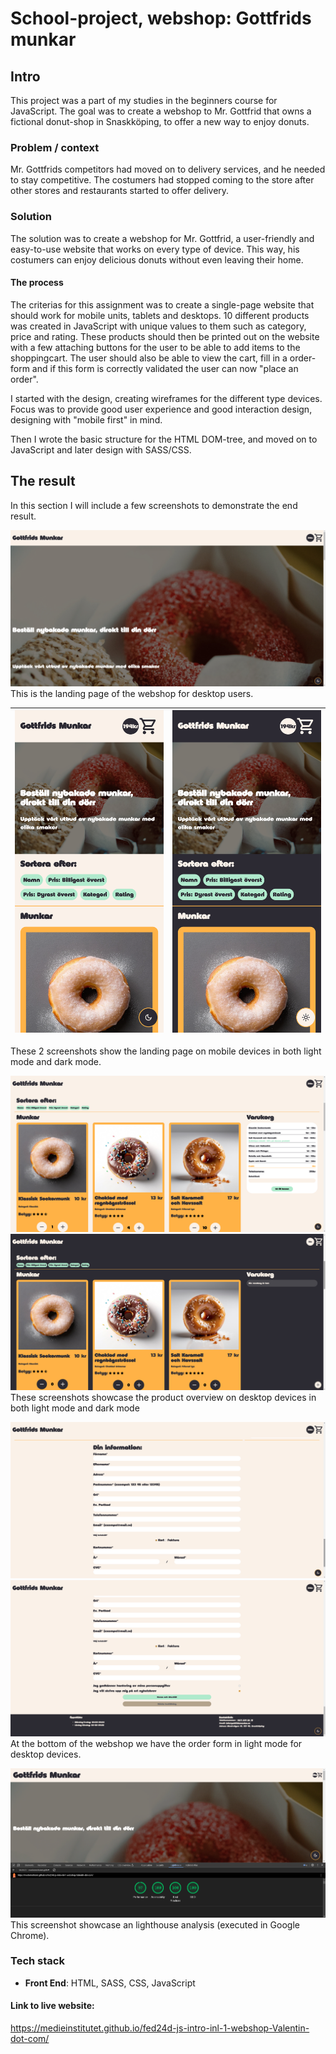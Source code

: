 # School-project, webshop: Gottfrids munkar

## Intro

This project was a part of my studies in the beginners course for JavaScript. The goal was to create a webshop to Mr. Gottfrid that owns a fictional donut-shop in Snaskköping, to offer a new way to enjoy donuts.

### Problem  / context

Mr. Gottfrids competitors had moved on to delivery services, and he needed to stay competitive. The costumers had stopped coming to the store after other stores and restaurants started to offer delivery.

### Solution

The solution was to create a webshop for Mr. Gottfrid, a user-friendly and easy-to-use website that works on every type of device. This way, his costumers can enjoy delicious donuts without even leaving their home.

#### The process 

The criterias for this assignment was to create a single-page website that should work for mobile units, tablets and desktops. 10 different products was created in JavaScript with unique values to them such as category, price and rating. These products should then be printed out on the website with a few attaching buttons for the user to be able to add items to the shoppingcart. The user should also be able to view the cart, fill in a order-form and if this form is correctly validated the user can now "place an order". 

I started with the design, creating wireframes for the different type devices. Focus was to provide good user experience and good interaction design, designing with "mobile first" in mind. 

Then I wrote the basic structure for the HTML DOM-tree, and moved on to JavaScript and later design with SASS/CSS.

## The result

In this section I will include a few screenshots to demonstrate the end result. 

![Landing page for desktop in light mode](/screenshots/landing_page.jpg)
This is the landing page of the webshop for desktop users.

| ![Landing page for mobile devices in light mode](/screenshots/mobile1_light.png) | ![Landing page for mobile devices in dark mode](/screenshots/mobile1_dark.png) |
|-----------------------|-----------------------|

These 2 screenshots show the landing page on mobile devices in both light mode and dark mode.

![Product overview for desktop in light mode](/screenshots/product_overview1_light.jpg)
![Product overview for desktop in dark mode](/screenshots/product_overview1_dark.jpg)
These screenshots showcase the product overview on desktop devices in both light mode and dark mode

![Order form overview in light mode](/screenshots/order_form1_light.jpg)
![Order form overview and order button in light mode](/screenshots/order_form2_light.jpg)
At the bottom of the webshop we have the order form in light mode for desktop devices.

![Lighthouse-analysis of the website](/screenshots/lighthouse.png)
This screenshot showcase an lighthouse analysis (executed in Google Chrome).

### Tech stack
- **Front End**: HTML, SASS, CSS, JavaScript

#### Link to live website:
https://medieinstitutet.github.io/fed24d-js-intro-inl-1-webshop-Valentin-dot-com/ 
